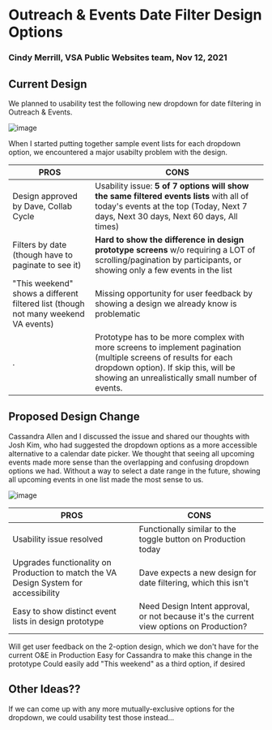 # Outreach & Events Date Filter Design Options

### Cindy Merrill, VSA Public Websites team, Nov 12, 2021


## Current Design
We planned to usability test the following new dropdown for date filtering in Outreach & Events. 

![image](https://user-images.githubusercontent.com/69914583/141374307-5076a41d-8aca-46a2-822e-f6a742d12b91.png)

When I started putting together sample event lists for each dropdown option, we encountered a major usabilty problem with the design.


PROS  | CONS
------|------
Design approved by Dave, Collab Cycle | Usability issue: **5 of 7 options will show the same filtered events lists** with all of today's events at the top (Today, Next 7 days, Next 30 days, Next 60 days, All times)
Filters by date (though have to paginate to see it) | **Hard to show the difference in design prototype screens** w/o requiring a LOT of scrolling/pagination by participants, or showing only a few events in the list
"This weekend" shows a different filtered list (though not many weekend VA events) | Missing opportunity for user feedback by showing a design we already know is problematic
. | Prototype has to be more complex with more screens to implement pagination (multiple screens of results for each dropdown option). If skip this, will be showing an unrealistically small number of events.



## Proposed Design Change
Cassandra Allen and I discussed the issue and shared our thoughts with Josh Kim, who had suggested the dropdown options as a more accessible alternative to a calendar date picker. We thought that seeing all upcoming events made more sense than the overlapping and confusing dropdown options we had. 
Without a way to select a date range in the future, showing all upcoming events in one list made the most sense to us. 

![image](https://user-images.githubusercontent.com/69914583/141374442-87e7cdad-a7b4-43c1-8169-81532c73a412.png)

PROS  | CONS
------|------
Usability issue resolved | Functionally similar to the toggle button on Production today
Upgrades functionality on Production to match the VA Design System for accessibility| Dave expects a new design for date filtering, which this isn't
Easy to show distinct event lists in design prototype | Need Design Intent approval, or not because it's the current view options on Production?
Will get user feedback on the 2-option design, which we don't have for the current O&E in Production
Easy for Cassandra to make this change in the prototype
Could easily add "This weekend" as a third option, if desired

## Other Ideas??
If we can come up with any more mutually-exclusive options for the dropdown, we could usability test those instead...
